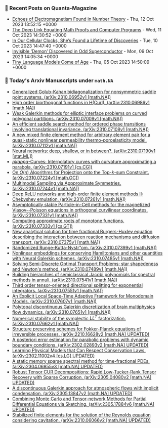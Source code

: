 ### 📝 Recent Posts on Quanta-Magazine
<!-- quanta starts -->
* <a href="https://www.quantamagazine.org/echoes-of-electromagnetism-found-in-number-theory-20231012/">Echoes of Electromagnetism Found in Number Theory</a> - Thu, 12 Oct 2023 13:52:15 +0000
* <a href="https://www.quantamagazine.org/the-deep-link-equating-math-proofs-and-computer-programs-20231011/">The Deep Link Equating Math Proofs and Computer Programs</a> - Wed, 11 Oct 2023 14:30:52 +0000
* <a href="https://www.quantamagazine.org/in-our-cellular-clocks-shes-found-a-lifetime-of-discoveries-20231010/">In Our Cellular Clocks, She’s Found a Lifetime of Discoveries</a> - Tue, 10 Oct 2023 14:47:40 +0000
* <a href="https://www.quantamagazine.org/invisible-electron-demon-discovered-in-odd-superconductor-20231009/">Invisible ‘Demon’ Discovered in Odd Superconductor</a> - Mon, 09 Oct 2023 14:05:34 +0000
* <a href="https://www.quantamagazine.org/tiny-language-models-thrive-with-gpt-4-as-a-teacher-20231005/">Tiny Language Models Come of Age</a> - Thu, 05 Oct 2023 14:50:09 +0000
<!-- quanta ends -->
### 📝 Today's Arxiv Manuscripts under ``math.NA``
<!-- arxiv-math-na starts -->
* <a href="http://arxiv.org/abs/2310.06952">Generalized Golub-Kahan bidiagonalization for nonsymmetric saddle point systems. (arXiv:2310.06952v1 [math.NA])</a>
* <a href="http://arxiv.org/abs/2310.06986">High order biorthogonal functions in H(Curl). (arXiv:2310.06986v1 [math.NA])</a>
* <a href="http://arxiv.org/abs/2310.07009">Weak Galerkin methods for elliptic interface problems on curved polygonal partitions. (arXiv:2310.07009v1 [math.NA])</a>
* <a href="http://arxiv.org/abs/2310.07108">An efficient saddle search method for ordered phase transitions involving translational invariance. (arXiv:2310.07108v1 [math.NA])</a>
* <a href="http://arxiv.org/abs/2310.07112">A new mixed finite element method for arbitrary element pair for a quasi-static nonlinear permeability thermo-poroelasticity model. (arXiv:2310.07112v1 [math.NA])</a>
* <a href="http://arxiv.org/abs/2310.07190">Neural networks: deep, shallow, or in between?. (arXiv:2310.07190v1 [stat.ML])</a>
* <a href="http://arxiv.org/abs/2310.07191">$pkappa$-Curves: Interpolatory curves with curvature approximating a parabola. (arXiv:2310.07191v1 [cs.CG])</a>
* <a href="http://arxiv.org/abs/2310.07224">On $O(n)$ Algorithms for Projection onto the Top-$k$-sum Constraint. (arXiv:2310.07224v1 [math.OC])</a>
* <a href="http://arxiv.org/abs/2310.07244">Multimodal Sampling via Appproximate Symmetries. (arXiv:2310.07244v1 [math.NA])</a>
* <a href="http://arxiv.org/abs/2310.07261">Deep ReLU networks and high-order finite element methods II: Chebyshev emulation. (arXiv:2310.07261v1 [math.NA])</a>
* <a href="http://arxiv.org/abs/2310.07331">Asymptotically stable Particle-in-Cell methods for the magnetized Vlasov--Poisson equations in orthogonal curvilinear coordinates. (arXiv:2310.07331v1 [math.NA])</a>
* <a href="http://arxiv.org/abs/2310.07333">Computing approximate roots of monotone functions. (arXiv:2310.07333v1 [cs.GT])</a>
* <a href="http://arxiv.org/abs/2310.07375">New analytical solution for time fractional Burgers-Huxley equation describing the interaction between reaction mechanisms and diffusion transport. (arXiv:2310.07375v1 [math.NA])</a>
* <a href="http://arxiv.org/abs/2310.07399">Randomized Runge-Kutta-Nystr"om. (arXiv:2310.07399v1 [math.NA])</a>
* <a href="http://arxiv.org/abs/2310.07485">Nonlinear embeddings for conserving Hamiltonians and other quantities with Neural Galerkin schemes. (arXiv:2310.07485v1 [math.NA])</a>
* <a href="http://arxiv.org/abs/2310.07489">Solving Semi-Discrete Optimal Transport Problems: star shapedeness and Newton's method. (arXiv:2310.07489v1 [math.NA])</a>
* <a href="http://arxiv.org/abs/2310.07541">Building hierarchies of semiclassical Jacobi polynomials for spectral methods in annuli. (arXiv:2310.07541v1 [math.NA])</a>
* <a href="http://arxiv.org/abs/2310.07551">Third order tensor-oriented directional splitting for exponential integrators. (arXiv:2310.07551v1 [math.NA])</a>
* <a href="http://arxiv.org/abs/2310.07607">An Explicit Local Space-Time Adaptive Framework for Monodomain Models. (arXiv:2310.07607v1 [math.NA])</a>
* <a href="http://arxiv.org/abs/2310.07651">Polytopal discontinuous Galerkin discretization of brain multiphysics flow dynamics. (arXiv:2310.07651v1 [math.NA])</a>
* <a href="http://arxiv.org/abs/2310.07662">Numerical stability of the symplectic $LL^T$ factorization. (arXiv:2310.07662v1 [math.NA])</a>
* <a href="http://arxiv.org/abs/2210.16628">Structure preserving schemes for Fokker-Planck equations of irreversible processes. (arXiv:2210.16628v2 [math.NA] UPDATED)</a>
* <a href="http://arxiv.org/abs/2302.02893">A posteriori error estimation for parabolic problems with dynamic boundary conditions. (arXiv:2302.02893v2 [math.NA] UPDATED)</a>
* <a href="http://arxiv.org/abs/2302.11002">Learning Physical Models that Can Respect Conservation Laws. (arXiv:2302.11002v4 [cs.LG] UPDATED)</a>
* <a href="http://arxiv.org/abs/2304.06855">A static memory sparse spectral method for time-fractional PDEs. (arXiv:2304.06855v3 [math.NA] UPDATED)</a>
* <a href="http://arxiv.org/abs/2305.04080">Robust Tensor CUR Decompositions: Rapid Low-Tucker-Rank Tensor Recovery with Sparse Corruption. (arXiv:2305.04080v2 [math.NA] UPDATED)</a>
* <a href="http://arxiv.org/abs/2305.13847">A discontinuous Galerkin approach for atmospheric flows with implicit condensation. (arXiv:2305.13847v2 [math.NA] UPDATED)</a>
* <a href="http://arxiv.org/abs/2305.17884">Combining Monte Carlo and Tensor-network Methods for Partial Differential Equations via Sketching. (arXiv:2305.17884v6 [math.NA] UPDATED)</a>
* <a href="http://arxiv.org/abs/2310.06066">Stabilized finite elements for the solution of the Reynolds equation considering cavitation. (arXiv:2310.06066v2 [math.NA] UPDATED)</a>
<!-- arxiv-math-na ends -->
